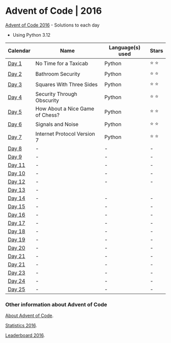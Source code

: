 # Advent of Code | 2016

[Advent of Code 2016](https://adventofcode.com/2016) - Solutions to each day

- Using Python 3.12

| Calendar                                       | Name                            | Language(s) used | Stars         |
|------------------------------------------------|---------------------------------|------------------|---------------|
| [Day 1](https://adventofcode.com/2016/day/1)   | No Time for a Taxicab           | Python           | :star: :star: |
| [Day 2](https://adventofcode.com/2016/day/2)   | Bathroom Security               | Python           | :star: :star: |
| [Day 3](https://adventofcode.com/2016/day/3)   | Squares With Three Sides        | Python           | :star: :star: |
| [Day 4](https://adventofcode.com/2016/day/4)   | Security Through Obscurity      | Python           | :star: :star: |
| [Day 5](https://adventofcode.com/2016/day/5)   | How About a Nice Game of Chess? | Python           | :star: :star: |
| [Day 6](https://adventofcode.com/2016/day/6)   | Signals and Noise               | Python           | :star: :star: |
| [Day 7](https://adventofcode.com/2016/day/7)   | Internet Protocol Version 7     | Python           | :star: :star: |
| [Day 8](https://adventofcode.com/2016/day/8)   | -                               | -                | -             |
| [Day 9](https://adventofcode.com/2016/day/9)   | -                               | -                | -             |
| [Day 11](https://adventofcode.com/2016/day/10) | -                               | -                | -             |
| [Day 10](https://adventofcode.com/2016/day/11) | -                               | -                | -             |
| [Day 12](https://adventofcode.com/2016/day/12) | -                               | -                | -             |
| [Day 13](https://adventofcode.com/2016/day/13) | -                               |
| [Day 14](https://adventofcode.com/2016/day/14) | -                               | -                | -             |
| [Day 15](https://adventofcode.com/2016/day/15) | -                               | -                | -             |
| [Day 16](https://adventofcode.com/2016/day/16) | -                               | -                | -             |
| [Day 17](https://adventofcode.com/2016/day/17) | -                               | -                | -             |
| [Day 18](https://adventofcode.com/2016/day/18) | -                               | -                | -             |
| [Day 19](https://adventofcode.com/2016/day/19) | -                               | -                | -             |
| [Day 20](https://adventofcode.com/2016/day/20) | -                               | -                | -             |
| [Day 21](https://adventofcode.com/2016/day/21) | -                               | -                | -             |
| [Day 21](https://adventofcode.com/2016/day/22) | -                               | -                | -             |
| [Day 23](https://adventofcode.com/2016/day/23) | -                               | -                | -             |
| [Day 24](https://adventofcode.com/2016/day/24) | -                               | -                | -             |
| [Day 25](https://adventofcode.com/2016/day/25) | -                               | -                | -             |

### Other information about **Advent of Code**

[About Advent of Code](https://adventofcode.com/2016/about).

[Statistics 2016](https://adventofcode.com/2016/stats).

[Leaderboard 2016](https://adventofcode.com/2016/leaderboard).
